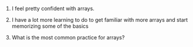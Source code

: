 1. I feel pretty confident with arrays.

1. I have a lot more learning to do to get familiar with more arrays and start memorizing some of the basics

1. What is the most common practice for arrays?
  

